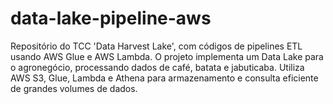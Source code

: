 # data-lake-pipeline-aws
Repositório do TCC 'Data Harvest Lake', com códigos de pipelines ETL usando AWS Glue e AWS Lambda. O projeto implementa um Data Lake para o agronegócio, processando dados de café, batata e jabuticaba. Utiliza AWS S3, Glue, Lambda e Athena para armazenamento e consulta eficiente de grandes volumes de dados.
